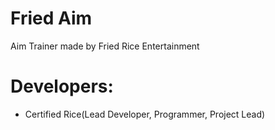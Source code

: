 ﻿# Fried Aim 

Aim Trainer made by Fried Rice Entertainment

# Developers: 
- Certified Rice(Lead Developer, Programmer, Project Lead)

# 
